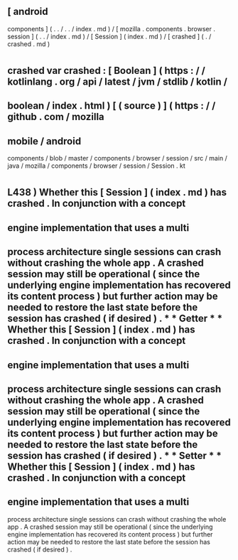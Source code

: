 [
android
-
components
]
(
.
.
/
.
.
/
index
.
md
)
/
[
mozilla
.
components
.
browser
.
session
]
(
.
.
/
index
.
md
)
/
[
Session
]
(
index
.
md
)
/
[
crashed
]
(
.
/
crashed
.
md
)
#
crashed
var
crashed
:
[
Boolean
]
(
https
:
/
/
kotlinlang
.
org
/
api
/
latest
/
jvm
/
stdlib
/
kotlin
/
-
boolean
/
index
.
html
)
[
(
source
)
]
(
https
:
/
/
github
.
com
/
mozilla
-
mobile
/
android
-
components
/
blob
/
master
/
components
/
browser
/
session
/
src
/
main
/
java
/
mozilla
/
components
/
browser
/
session
/
Session
.
kt
#
L438
)
Whether
this
[
Session
]
(
index
.
md
)
has
crashed
.
In
conjunction
with
a
concept
-
engine
implementation
that
uses
a
multi
-
process
architecture
single
sessions
can
crash
without
crashing
the
whole
app
.
A
crashed
session
may
still
be
operational
(
since
the
underlying
engine
implementation
has
recovered
its
content
process
)
but
further
action
may
be
needed
to
restore
the
last
state
before
the
session
has
crashed
(
if
desired
)
.
*
*
Getter
*
*
Whether
this
[
Session
]
(
index
.
md
)
has
crashed
.
In
conjunction
with
a
concept
-
engine
implementation
that
uses
a
multi
-
process
architecture
single
sessions
can
crash
without
crashing
the
whole
app
.
A
crashed
session
may
still
be
operational
(
since
the
underlying
engine
implementation
has
recovered
its
content
process
)
but
further
action
may
be
needed
to
restore
the
last
state
before
the
session
has
crashed
(
if
desired
)
.
*
*
Setter
*
*
Whether
this
[
Session
]
(
index
.
md
)
has
crashed
.
In
conjunction
with
a
concept
-
engine
implementation
that
uses
a
multi
-
process
architecture
single
sessions
can
crash
without
crashing
the
whole
app
.
A
crashed
session
may
still
be
operational
(
since
the
underlying
engine
implementation
has
recovered
its
content
process
)
but
further
action
may
be
needed
to
restore
the
last
state
before
the
session
has
crashed
(
if
desired
)
.
